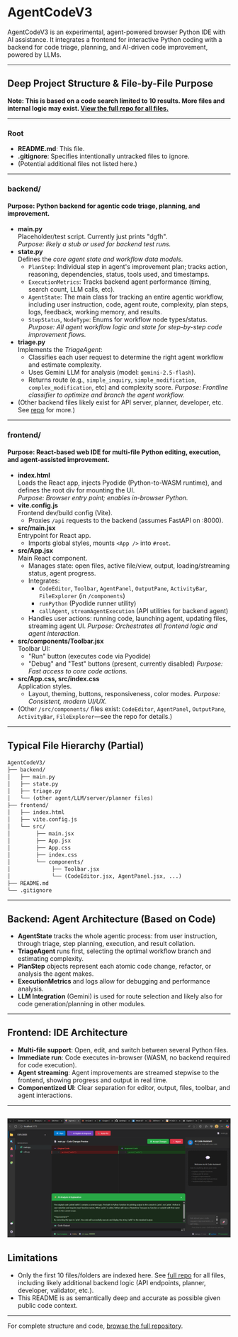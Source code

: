 # AgentCodeV3

AgentCodeV3 is an experimental, agent-powered browser Python IDE with AI assistance. It integrates a frontend for interactive Python coding with a backend for code triage, planning, and AI-driven code improvement, powered by LLMs.

---

## Deep Project Structure & File-by-File Purpose

**Note: This is based on a code search limited to 10 results. More files and internal logic may exist. [View the full repo for all files.](https://github.com/samkitpalrecha/AgentCodeV3)**

---

### Root
- **README.md**: This file.
- **.gitignore**: Specifies intentionally untracked files to ignore.
- (Potential additional files not listed here.)

---

### backend/
#### Purpose: Python backend for agentic code triage, planning, and improvement.

- **main.py**  
  Placeholder/test script. Currently just prints "dgfh".  
  _Purpose: likely a stub or used for backend test runs._
- **state.py**  
  Defines the _core agent state and workflow data models_.  
  - `PlanStep`: Individual step in agent's improvement plan; tracks action, reasoning, dependencies, status, tools used, and timestamps.
  - `ExecutionMetrics`: Tracks backend agent performance (timing, search count, LLM calls, etc).
  - `AgentState`: The main class for tracking an entire agentic workflow, including user instruction, code, agent route, complexity, plan steps, logs, feedback, working memory, and results.  
  - `StepStatus`, `NodeType`: Enums for workflow node types/status.
  _Purpose: All agent workflow logic and state for step-by-step code improvement flows._
- **triage.py**  
  Implements the _TriageAgent_:
  - Classifies each user request to determine the right agent workflow and estimate complexity.
  - Uses Gemini LLM for analysis (model: `gemini-2.5-flash`).
  - Returns route (e.g., `simple_inquiry`, `simple_modification`, `complex_modification`, etc) and complexity score.
  _Purpose: Frontline classifier to optimize and branch the agent workflow._
- (Other backend files likely exist for API server, planner, developer, etc. See [repo](https://github.com/samkitpalrecha/AgentCodeV3) for more.)

---

### frontend/
#### Purpose: React-based web IDE for multi-file Python editing, execution, and agent-assisted improvement.

- **index.html**  
  Loads the React app, injects Pyodide (Python-to-WASM runtime), and defines the root div for mounting the UI.  
  _Purpose: Browser entry point; enables in-browser Python._
- **vite.config.js**  
  Frontend dev/build config (Vite).  
  - Proxies `/api` requests to the backend (assumes FastAPI on :8000).
- **src/main.jsx**  
  Entrypoint for React app.
  - Imports global styles, mounts `<App />` into `#root`.
- **src/App.jsx**  
  Main React component.  
  - Manages state: open files, active file/view, output, loading/streaming status, agent progress.
  - Integrates:
    - `CodeEditor`, `Toolbar`, `AgentPanel`, `OutputPane`, `ActivityBar`, `FileExplorer` (in `/components`)
    - `runPython` (Pyodide runner utility)
    - `callAgent`, `streamAgentExecution` (API utilities for backend agent)
  - Handles user actions: running code, launching agent, updating files, streaming agent UI.
  _Purpose: Orchestrates all frontend logic and agent interaction._
- **src/components/Toolbar.jsx**  
  Toolbar UI:  
  - "Run" button (executes code via Pyodide)
  - "Debug" and "Test" buttons (present, currently disabled)
  _Purpose: Fast access to core code actions._
- **src/App.css, src/index.css**  
  Application styles.  
  - Layout, theming, buttons, responsiveness, color modes.
  _Purpose: Consistent, modern UI/UX._
- (Other `/src/components/` files exist: `CodeEditor`, `AgentPanel`, `OutputPane`, `ActivityBar`, `FileExplorer`—see the repo for details.)

---

## Typical File Hierarchy (Partial)

```
AgentCodeV3/
├── backend/
│   ├── main.py
│   ├── state.py
│   ├── triage.py
│   └── (other agent/LLM/server/planner files)
├── frontend/
│   ├── index.html
│   ├── vite.config.js
│   └── src/
│        ├── main.jsx
│        ├── App.jsx
│        ├── App.css
│        ├── index.css
│        └── components/
│             ├── Toolbar.jsx
│             └── (CodeEditor.jsx, AgentPanel.jsx, ...)
├── README.md
└── .gitignore
```

---

## Backend: Agent Architecture (Based on Code)

- **AgentState** tracks the whole agentic process: from user instruction, through triage, step planning, execution, and result collation.
- **TriageAgent** runs first, selecting the optimal workflow branch and estimating complexity.
- **PlanStep** objects represent each atomic code change, refactor, or analysis the agent makes.
- **ExecutionMetrics** and logs allow for debugging and performance analysis.
- **LLM Integration** (Gemini) is used for route selection and likely also for code generation/planning in other modules.

---

## Frontend: IDE Architecture

- **Multi-file support**: Open, edit, and switch between several Python files.
- **Immediate run**: Code executes in-browser (WASM, no backend required for code execution).
- **Agent streaming**: Agent improvements are streamed stepwise to the frontend, showing progress and output in real time.
- **Componentized UI**: Clear separation for editor, output, files, toolbar, and agent interactions.

---

![alt text](image.png)
---

## Limitations

- Only the first 10 files/folders are indexed here. See [full repo](https://github.com/samkitpalrecha/AgentCodeV3) for all files, including likely additional backend logic (API endpoints, planner, developer, validator, etc.).
- This README is as semantically deep and accurate as possible given public code context.

---

For complete structure and code, [browse the full repository](https://github.com/samkitpalrecha/AgentCodeV3).
